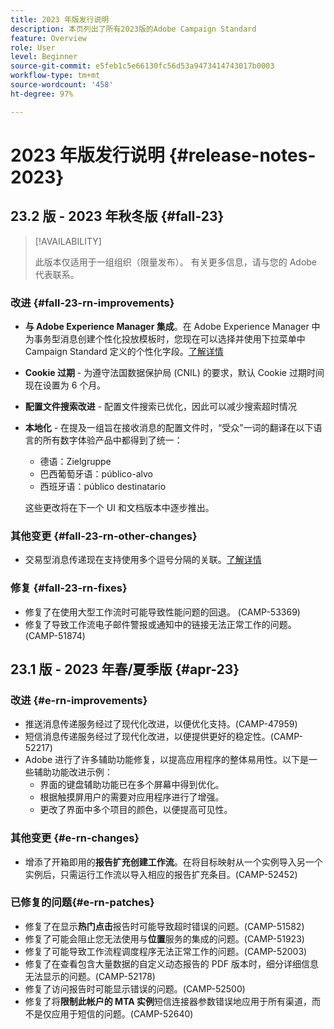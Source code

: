 ```yaml
---
title: 2023 年版发行说明
description: 本页列出了所有2023版的Adobe Campaign Standard
feature: Overview
role: User
level: Beginner
source-git-commit: e5feb1c5e66130fc56d53a9473414743017b0003
workflow-type: tm+mt
source-wordcount: '458'
ht-degree: 97%

---
```


# 2023 年版发行说明 {#release-notes-2023}

## 23.2 版 - 2023 年秋冬版 {#fall-23}

>[!AVAILABILITY]
>
>此版本仅适用于一组组织（限量发布）。 有关更多信息，请与您的 Adobe 代表联系。

### 改进 {#fall-23-rn-improvements}

* **与 Adobe Experience Manager 集成**。在 Adobe Experience Manager 中为事务型消息创建个性化投放模板时，您现在可以选择并使用下拉菜单中 Campaign Standard 定义的个性化字段。[了解详情](../../integrating/using/creating-email-experience-manager.md)

* **Cookie 过期** - 为遵守法国数据保护局 (CNIL) 的要求，默认 Cookie 过期时间现在设置为 6 个月。

* **配置文件搜索改进**  - 配置文件搜索已优化，因此可以减少搜索超时情况

* **本地化** - 在提及一组旨在接收消息的配置文件时，“受众”一词的翻译在以下语言的所有数字体验产品中都得到了统一：

   * 德语：Zielgruppe
   * 巴西葡萄牙语：público-alvo
   * 西班牙语：público destinatario

  这些更改将在下一个 UI 和文档版本中逐步推出。


### 其他变更 {#fall-23-rn-other-changes}

* 交易型消息传递现在支持使用多个逗号分隔的关联。[了解详情](../../sending/using/managing-typologies.md)

### 修复 {#fall-23-rn-fixes}

* 修复了在使用大型工作流时可能导致性能问题的回退。 (CAMP-53369)
* 修复了导致工作流电子邮件警报或通知中的链接无法正常工作的问题。(CAMP-51874)

## 23.1 版 - 2023 年春/夏季版 {#apr-23}

### 改进 {#e-rn-improvements}

* 推送消息传递服务经过了现代化改进，以便优化支持。(CAMP-47959)
* 短信消息传递服务经过了现代化改进，以便提供更好的稳定性。(CAMP-52217)
* Adobe 进行了许多辅助功能修复，以提高应用程序的整体易用性。以下是一些辅助功能改进示例：
   * 界面的键盘辅助功能已在多个屏幕中得到优化。
   * 根据触摸屏用户的需要对应用程序进行了增强。
   * 更改了界面中多个项目的颜色，以便提高可见性。

### 其他变更 {#e-rn-changes}

* 增添了开箱即用的&#x200B;**报告扩充创建工作流**。在将目标映射从一个实例导入另一个实例后，只需运行工作流以导入相应的报告扩充条目。(CAMP-52452)

### 已修复的问题{#e-rn-patches}

* 修复了在显示&#x200B;**热门点击**&#x200B;报告时可能导致超时错误的问题。(CAMP-51582)
* 修复了可能会阻止您无法使用与&#x200B;**位置**&#x200B;服务的集成的问题。(CAMP-51923)
* 修复了可能导致工作流程调度程序无法正常工作的问题。(CAMP-52003)
* 修复了在查看包含大量数据的自定义动态报告的 PDF 版本时，细分详细信息无法显示的问题。(CAMP-52178)
* 修复了访问报告时可能显示错误的问题。(CAMP-52500)
* 修复了将&#x200B;**限制此帐户的 MTA 实例**&#x200B;短信连接器参数错误地应用于所有渠道，而不是仅应用于短信的问题。(CAMP-52640)
